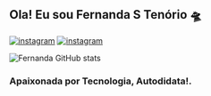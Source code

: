 ## Ola! Eu sou Fernanda S Tenório 🛸

[![instagram](https://img.shields.io/badge/Instagram-E4405F?style=for-the-badge&logo=instagram&logoColor=white)](https://intagram.com/hifoxface)
[![instagram](https://img.shields.io/badge/WhatsApp-25D366?style=for-the-badge&logo=whatsapp&logoColor=white)]((https://wa.me/message/P6A4J5GEXANVM1))

![Fernanda GitHub stats](https://github-readme-stats.vercel.app/api?username=hifacefox&show_icons=true&theme=dark)

### Apaixonada por Tecnologia, Autodidata!.
